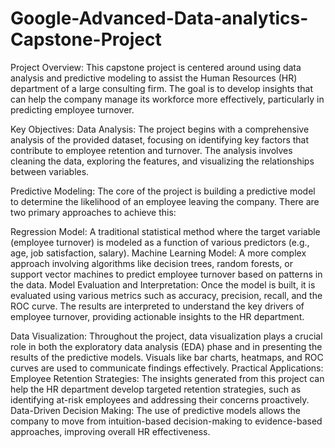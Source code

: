 # Google-Advanced-Data-analytics-Capstone-Project
Project Overview:
This capstone project is centered around using data analysis and predictive modeling to assist the Human Resources (HR) department of a large consulting firm. The goal is to develop insights that can help the company manage its workforce more effectively, particularly in predicting employee turnover.

Key Objectives:
Data Analysis: The project begins with a comprehensive analysis of the provided dataset, focusing on identifying key factors that contribute to employee retention and turnover. The analysis involves cleaning the data, exploring the features, and visualizing the relationships between variables.

Predictive Modeling: The core of the project is building a predictive model to determine the likelihood of an employee leaving the company. There are two primary approaches to achieve this:

Regression Model: A traditional statistical method where the target variable (employee turnover) is modeled as a function of various predictors (e.g., age, job satisfaction, salary).
Machine Learning Model: A more complex approach involving algorithms like decision trees, random forests, or support vector machines to predict employee turnover based on patterns in the data.
Model Evaluation and Interpretation: Once the model is built, it is evaluated using various metrics such as accuracy, precision, recall, and the ROC curve. The results are interpreted to understand the key drivers of employee turnover, providing actionable insights to the HR department.

Data Visualization: Throughout the project, data visualization plays a crucial role in both the exploratory data analysis (EDA) phase and in presenting the results of the predictive models. Visuals like bar charts, heatmaps, and ROC curves are used to communicate findings effectively.
Practical Applications:
Employee Retention Strategies: The insights generated from this project can help the HR department develop targeted retention strategies, such as identifying at-risk employees and addressing their concerns proactively.
Data-Driven Decision Making: The use of predictive models allows the company to move from intuition-based decision-making to evidence-based approaches, improving overall HR effectiveness.
